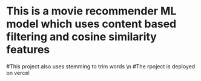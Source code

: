 # This is a movie recommender ML model which uses content based filtering and cosine similarity features
#This project also uses stemming to trim words 
\n #The rpoject is deployed on vercel
